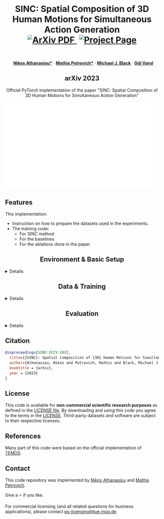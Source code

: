 
 

<p align="center">

  <h1 align="center">SINC: Spatial Composition of 3D Human Motions for Simultaneous Action Generation
    <br>
    <a href='https://arxiv.org/abs/2304.10417'>
    <img src='https://img.shields.io/badge/arxiv-report-red' alt='ArXiv PDF'>
    </a>
    <a href='https://sinc.is.tue.mpg.de/' style='padding-left: 0.5rem;'>
    <img src='https://img.shields.io/badge/Project-Page-blue?style=flat&logo=Google%20chrome&logoColor=blue' alt='Project Page'>
  </h1>
  <p align="center">
    <a href="https://ps.is.mpg.de/person/nathanasiou"><strong>Nikos Athanasiou*</strong></a>
    ·
    <a href="https://mathis.petrovich.fr"><strong>Mathis Petrovich*</strong></a>
    ·
    <a href="https://ps.is.tuebingen.mpg.de/person/black"><strong>Michael J. Black</strong></a>
    ·
    <a href="https://imagine.enpc.fr/~varolg"><strong>G&#252;l Varol</strong></a>
  </p>
  <h2 align="center">arXiv 2023</h2>
 <div align="center">Official PyTorch implementation of the paper "SINC: Spatial Composition of 3D Human Motions for Simultaneous Action Generation" </div>
 <div align="center">
  </div>
</p>
<p float="center">
  <div align="center">
  <img src="assets/sinc_tsr.gif" />
  </div>
</p>

<!-- | Paper Video                                                                                                | Qualitative Results                                                                                                |
|------------------------------------------------------------------------------------------------------------|--------------------------------------------------------------------------------------------------------------------|
| [![PaperVideo](https://img.youtube.com/vi/vidid/0.jpg)](https://www.youtube.com/) | -->

## Features


This implementation:
- Instruction on how to prepare the datasets used in the experiments.
- The training code:
  - For SINC method
  - For the baselines 
  - For the ablations done in the paper

<h2 align="center">Environment & Basic Setup</h2>

<details>
  <summary>Details</summary>
SINC has been implemented and tested on Ubuntu 20.04 with python >= 3.10.

Clone the repo:
```bash
git clone https://github.com/athn-nik/sinc.git
```

After it do this to install DistillBERT:

```shell
cd deps/
git lfs install
git clone https://huggingface.co/distilbert-base-uncased
cd ..
```

Install the requirements using `virtualenv` :
```bash
# pip
source scripts/install.sh
```
You can do something equivalent with `conda` as well.
</details>



[comment]: <> (## Running the Demo)

[comment]: <> (We have prepared a nice demo code to run SINC on arbitrary videos. )



<h2 align="center">Data & Training</h2>

 <details>
  <summary>Details</summary>

<div align="center"><em>There is no need to do this step if you have followed the instructions and have done it for TEACH. Just use the ones from TEACH.</em></div>

<div align="center"><h3>Step 1: Data Setup</h3></center></div>

Download the data from [AMASS website](https://amass.is.tue.mpg.de). Then, run this command to extract the amass sequences that are annotated in babel:

```shell
python scripts/process_amass.py --input-path /path/to/data --output-path path/of/choice/default_is_/babel/babel-smplh-30fps-male --use-betas --gender male
```

Download the data from [TEACH website](https://teach.is.tue.mpg.de), after signing in. The data SINC was trained was a processed version of BABEL. Hence, we provide them directly to your via our website, where you will also find more relevant details. 
Finally, download the male SMPLH male body model from the [SMPLX website](https://smpl-x.is.tue.mpg.de/). Specifically the AMASS version of the SMPLH model. Then, follow the instructions [here](https://github.com/vchoutas/smplx/blob/main/tools/README.md#smpl-h-version-used-in-amass) to extract the smplh model in pickle format.

The run this script and change your paths accordingly inside it extract the different babel splits from amass:

```shell
python scripts/amass_splits_babel.py
```

Then create a directory named `data` and put the babel data and the processed amass data in.
You should end up with a data folder with the structure like this:

```
data
|-- amass
|  `-- your-processed-amass-data 
|
|-- babel
|   `-- babel-teach
|       `...
|   `-- babel-smplh-30fps-male 
|       `...
|
|-- smpl_models
|   `-- smplh
|       `--SMPLH_MALE.pkl
```

Be careful not to push any data! 
Then you should softlink inside this repo. To softlink your data, do:

`ln -s /path/to/data`

You can do the same for your experiments:

`ln -s /path/to/logs experiments`

Then you can use this directory for your experiments.

<div align="center"><h3>Step 2: Training</h3></center></div>

To start training after activating your environment. Do:

```shell
python train.py experiment=baseline logger=none
```

Explore `configs/train.yaml` to change some basic things like where you want
your output stored, which data you want to choose if you want to do a small
experiment on a subset of the data etc.
You can disable the text augmentations and using `single_text_desc: false` in the
model configuration file. You can check the `train.yaml` for the main configuration
and this file will point you to the rest of the configs (eg. `model` refers to a config found in
the folder `configs/model` etc.).

</details>

<h2 align="center"> Evaluation</h2>

<details>
  <summary>Details</summary>

After training, to sample and evaluate a model which has been stored in a folder `/path/to/experiment`
``` bash
python sample.py folder=/path/to/experiment/ ckpt_name=699 set=small

python eval.py folder=/path/to/experiment/ ckpt_name=699 set=small
```

- You can change the `jointstype` for the sampling script to output and save rotations and translation by setting `joinstype=rots`.
- By setting the `set=full` you will obtain the results on the full BABEL validation set.

You can calculate the TEMOS score using: 

``` bash
python sample_eval_latent.py folder=/is/cluster/fast/nathanasiou/logs/space/single-text-baselines/rs_only/babel-amass/ ckpt_name=699 set=small
```
</details>

 
## Citation

```bibtex
@inproceedings{SINC:ICCV:2022,
  title={{SINC}: Spatial Composition of {3D} Human Motions for Simultaneous Action Generation},
  author={Athanasiou, Nikos and Petrovich, Mathis and Black, Michael J. and Varol, G\"{u}l },
  booktitle = {arXiv},
  year = {2023}
}

```
## License
This code is available for **non-commercial scientific research purposes** as defined in the [LICENSE file](LICENSE). By downloading and using this code you agree to the terms in the [LICENSE](LICENSE). Third-party datasets and software are subject to their respective licenses.

## References
Many part of this code were based on the official implementation of [TEMOS](https://github.com/Mathux/TEMOS).

## Contact

This code repository was implemented by [Nikos Athanasiou](https://is.mpg.de/~nathanasiou) and [Mathis Petrovich](https://mathis.petrovich.fr/).

Give a ⭐ if you like.

For commercial licensing (and all related questions for business applications), please contact ps-licensing@tue.mpg.de.
